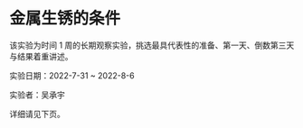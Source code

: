 # 金属生锈的条件

该实验为时间 1 周的长期观察实验，挑选最具代表性的准备、第一天、倒数第三天与结果着重讲述。

实验日期：2022-7-31 ~ 2022-8-6

实验者：吴承宇

详细请见下页。